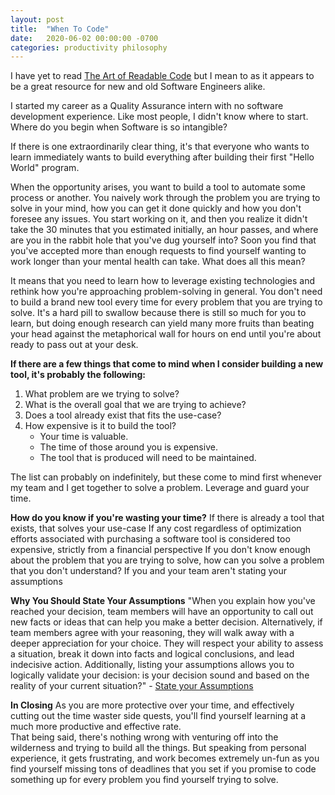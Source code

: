```yaml
---
layout: post
title:  "When To Code"
date:   2020-06-02 00:00:00 -0700
categories: productivity philosophy
---
```


I have yet to read [The Art of Readable Code][book-ref] but I mean to as it appears to be a great resource for 
new and old Software Engineers alike.

I started my career as a Quality Assurance intern with no software development experience. Like most people, 
I didn't know where to start. Where do you begin when Software is so intangible? 

If there is one extraordinarily clear thing, it's that everyone who wants to learn immediately wants to 
build everything after building their first "Hello World" program.

When the opportunity arises, you want to build a tool to automate some process or another. You naively work 
through the problem you are trying to solve in your mind, how you can get it done quickly and how you don't foresee any issues. You start working on it, and then you realize it didn't take the 30 minutes that you estimated initially, an hour passes, and where are you in the rabbit hole that you've dug yourself into? Soon you find that you've accepted more than enough requests to find yourself wanting to work longer than your mental health can take. What does all this mean?

It means that you need to learn how to leverage existing technologies and rethink how you're approaching 
problem-solving in general. You don't need to build a brand new tool every time for every problem that you are 
trying to solve. It's a hard pill to swallow because there is still so much for you to learn, but doing enough 
research can yield many more fruits than beating your head against the metaphorical wall for hours on end until 
you're about ready to pass out at your desk. 

**If there are a few things that come to mind when I consider building a new tool, it's probably the following:**
1. What problem are we trying to solve?
2. What is the overall goal that we are trying to achieve?
3. Does a tool already exist that fits the use-case?
4. How expensive is it to build the tool?
    - Your time is valuable.
    - The time of those around you is expensive.
    - The tool that is produced will need to be maintained.

The list can probably on indefinitely, but these come to mind first whenever my team and I get together to solve a 
problem. Leverage and guard your time.

**How do you know if you're wasting your time?**
If there is already a tool that exists, that solves your use-case
If any cost regardless of optimization efforts associated with purchasing a software tool is considered too expensive, 
strictly from a financial perspective
If you don't know enough about the problem that you are trying to solve, how can you solve a problem that 
you don't understand?
If you and your team aren't stating your assumptions

**Why You Should State Your Assumptions**
"When you explain how you've reached your decision, team members will have an opportunity to call out new 
facts or ideas that can help you make a better decision. Alternatively, if team members agree with your reasoning, 
they will walk away with a deeper appreciation for your choice. They will respect your ability to assess a situation, 
break it down into facts and logical conclusions, and lead indecisive action. Additionally, listing your assumptions 
allows you to logically validate your decision: is your decision sound and based on the reality of your 
current situation?" - [State your Assumptions][assumptions]

**In Closing**
As you are more protective over your time, and effectively cutting out the time waster side quests, 
you'll find yourself learning at a much more productive and effective rate.  
That being said, there's nothing wrong with venturing off into the wilderness and trying to 
build all the things. But speaking from personal experience, it gets frustrating, and work becomes 
extremely un-fun as you find yourself missing tons of deadlines that you set if you promise to code something 
up for every problem you find yourself trying to solve.






[book-ref]: https://www.amazon.com/Art-Readable-Code-Practical-Techniques/dp/0596802293
[assumptions]: https://inventiv.io/state-your-assumptions/